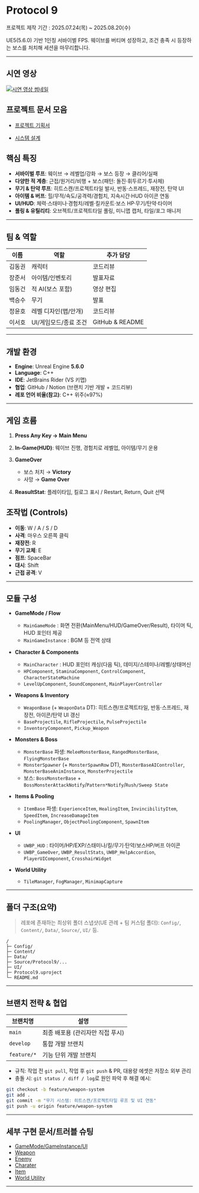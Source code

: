 #  Protocol 9 
프로젝트 제작 기간 : 2025.07.24(목) ~ 2025.08.20(수)

UE5(5.6.0) 기반 1인칭 서바이벌 FPS. 웨이브를 버티며 성장하고, 조건 충족 시 등장하는 보스를 처치해 세션을 마무리합니다.

---
##  시연 영상

[![시연 영상 썸네일](https://img.youtube.com/vi/YEZT9bc304U/0.jpg)](https://youtu.be/YEZT9bc304U)

##  프로젝트 문서 모음

* [프로젝트 기획서](https://www.notion.so/teamsparta/23e2dc3ef51480c0a482f4b4d87aaba3)

* [시스템 설계](http://notion.so/teamsparta/23e2dc3ef514800398d8f40987c4a28d)

##  핵심 특징

* **서바이벌 루프**: 웨이브 → 레벨업/강화 → 보스 등장 → 클리어/실패
* **다양한 적 계층**: 근접/원거리/비행 + 보스(패턴: 돌진·휘두르기·투사체)
* **무기 & 탄약 루프**: 히트스캔/프로젝트타일 발사, 반동·스프레드, 재장전, 탄약 UI
* **아이템 & 버프**: 힐/무적/속도/공격력/경험치, 지속시간·HUD 아이콘 연동
* **UI/HUD**: 체력·스태미나·경험치/레벨·킬카운트·보스 HP·무기/탄약·타이머
* **풀링 & 유틸리티**: 오브젝트/프로젝트타일 풀링, 미니맵 캡처, 타일/포그 매니저

---

##  팀 & 역할

| 이름  | 역할            | 추가 담당           |
| --- | ------------- | --------------- |
| 김동권 | 캐릭터           | 코드리뷰            |
| 장준서 | 아이템/인벤토리      | 발표자료            |
| 임동건 | 적 AI(보스 포함)   | 영상 편집           |
| 백승수 | 무기            | 발표              |
| 정윤호 | 레벨 디자인(맵/안개)  | 코드리뷰            |
| 이서호 | UI/게임모드/종료 조건 | GitHub & README |

---

##  개발 환경

* **Engine**: Unreal Engine **5.6.0**
* **Language**: C++
* **IDE**: JetBrains Rider (VS 키맵)
* **협업**: GitHub / Notion (브랜치 기반 개발 + 코드리뷰)
* **레포 언어 비율(참고)**: C++ 위주(≈97%) 

---

##  게임 흐름

1. **Press Any Key → Main Menu**
2. **In-Game(HUD)**: 웨이브 진행, 경험치로 레벨업, 아이템/무기 운용
3. **GameOver**

   * 보스 처치 → **Victory**
   * 사망 → **Game Over**
4. **ReasultStat**: 플레이타임, 킬로그 표시 / Restart, Return, Quit 선택

## 조작법 (Controls)

- **이동**: W / A / S / D  
- **사격**: 마우스 오른쪽 클릭  
- **재장전**: R  
- **무기 교체**: E  
- **점프**: SpaceBar  
- **대시**: Shift  
- **근접 공격**: V

---

##  모듈 구성

* **GameMode / Flow**

  * `MainGameMode` : 화면 전환(MainMenu/HUD/GameOver/Result), 타이머 틱, HUD 포인터 제공
  * `MainGameInstance` : BGM 등 전역 상태
* **Character & Components**

  * `MainCharacter` : HUD 포인터 캐싱(다음 틱), 데미지/스테미나/레벨/상태머신
  * `HPComponent`, `StaminaComponent`, `ControlComponent`, `CharacterStateMachine`
  * `LevelUpComponent`, `SoundComponent`, `MainPlayerController`
* **Weapons & Inventory**

  * `WeaponBase` (+ `WeaponData` DT): 히트스캔/프로젝트타일, 반동·스프레드, 재장전, 아이콘/탄약 UI 갱신
  * `BaseProjectile`, `RifleProjectile`, `PulseProjectile`
  * `InventoryComponent`, `Pickup_Weapon`
* **Monsters & Boss**

  * `MonsterBase` 파생: `MeleeMonsterBase`, `RangedMonsterBase`, `FlyingMonsterBase`
  * `MonsterSpawner` (+ `MonsterSpawnRow` DT), `MonsterBaseAIController`, `MonsterBaseAnimInstance`, `MonsterProjectile`
  * 보스: `BossMonsterBase` + `BossMonsterAttackNotify`/`Pattern*Notify`/`Rush/Sweep State`
* **Items & Pooling**

  * `ItemBase` 파생: `ExperienceItem`, `HealingItem`, `InvincibilityItem`, `SpeedItem`, `IncreaseDamageItem`
  * `PoolingManager`, `ObjectPoolingComponent`, `SpawnItem`
* **UI**

  * `UWBP_HUD` : 타이머/HP/EXP/스태미나/킬/무기·탄약/보스HP/버프 아이콘
  * `UWBP_GameOver`, `UWBP_ResultStats`, `UWBP_HelpAccordion`, `PlayerUIComponent`, `CrosshairWidget`
* **World Utility**

  * `TileManager`, `FogManager`, `MinimapCapture`

---


##  폴더 구조(요약)

> 레포에 존재하는 최상위 폴더 스냅샷(UE 관례 + 팀 커스텀 폴더): `Config/`, `Content/`, `Data/`, `Source/`, `UI/` 등. 

```
/
├─ Config/
├─ Content/
├─ Data/
├─ Source/Protocol9/...
├─ UI/
├─ Protocol9.uproject
└─ README.md
```

---

##  브랜치 전략 & 협업

| 브랜치명        | 설명                  |
| ----------- | ------------------- |
| `main`      | 최종 배포용 (관리자만 직접 푸시) |
| `develop`   | 통합 개발 브랜치           |
| `feature/*` | 기능 단위 개발 브랜치        |

* 규칙: 작업 전 `git pull`, 작업 후 `git push` & PR, 대용량 에셋은 저장소 외부 관리
* 충돌 시: `git status / diff / log`로 원인 파악 후 해결
예시:

```bash
git checkout -b feature/weapon-system
git add .
git commit -m "무기 시스템: 히트스캔/프로젝트타일 루프 및 UI 연동"
git push -u origin feature/weapon-system
```
---

## 세부 구현 문서/트러블 슈팅

* [GameMode/GameInstance/UI](https://github.com/dltjgh17/Unreal_TIL/tree/main/August/08.18)
* [Weapon](https://southern-guanaco-bbd.notion.site/253da1ba7bba8080995bdd615e71438a)
* [Enemy](https://www.notion.so/Protocol9-Enemy-2534fe28994880e8a6ebec768b5d56e4?source=copy_link)
* [Charater](https://www.notion.so/Protocol-9-25387dde041b80939f6cf2e9cd9578bb?showMoveTo=true)
* [Item](https://www.notion.so/254c2bd40e148094b4eef97579a9cbd6)
* [World Utility](https://hakunamatata0930.tistory.com/46)

---

